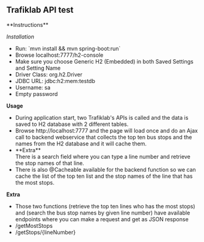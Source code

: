 <h2>Trafiklab API test</h2>
**Instructions**


_Installation_
<ul>
    <li>Run: `mvn install && mvn spring-boot:run`</li>
    <li>Browse localhost:7777/h2-console</li>
    <li>Make sure you choose Generic H2 (Embedded) in both Saved Settings and Setting Name</li>
    <li>Driver Class: org.h2.Driver</li>
    <li>JDBC URL: jdbc:h2:mem:testdb</li>
    <li>Username: sa</li>
    <li>Empty password</li>
</ul>

**Usage**

<ul>
    <li>
    During application start, two Trafiklab's APIs is called and the data is saved 
    to H2 database with 2 different tables.
    </li>
    <li>
    Browse http://localhost:7777 and the page will load once and do an Ajax call to 
    backend webservice that collects the top ten bus stops and the names 
    from the H2 database and it will cache them.
    </li>
    <li>
    **Extra**  <br>  
    There is a search field where you can type a line number and retrieve 
    the stop names of that line.
    </li>
    <li>
    There is also @Cacheable available for the backend function so we can cache the
    list of the top ten list and the stop names of the line that has the most stops.
    </li>
</ul>

**Extra**

<ul>
<li>Those two functions (retrieve the top ten lines who has the most stops) and 
 (search the bus stop names by given line number) have available endpoints where
 you can make a request and get as JSON response</li>
 <li>/getMostStops</li>
 <li>/getStops/{lineNumber}</li>
</ul>